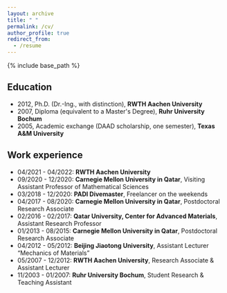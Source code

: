 ```yaml
---
layout: archive
title: " "
permalink: /cv/
author_profile: true
redirect_from:
  - /resume
---
```


{% include base_path %}

## Education

* 2012, Ph.D. (Dr.-Ing., with distinction), **RWTH Aachen University**
* 2007, Diploma (equivalent to a Master's Degree), **Ruhr University Bochum**
* 2005, Academic exchange (DAAD scholarship, one semester), **Texas A&M University**

## Work experience

* 04/2021 - 04/2022: **RWTH Aachen University**
* 09/2020 - 12/2020: **Carnegie Mellon University in Qatar**, Visiting Assistant Professor of Mathematical Sciences
* 03/2018 - 12/2020: **PADI Divemaster**, Freelancer on the weekends  
* 04/2017 - 08/2020: **Carnegie Mellon University in Qatar**, Postdoctoral Research Associate
* 02/2016 - 02/2017: **Qatar University, Center for Advanced Materials**, Assistant Research Professor
* 01/2013 - 08/2015: **Carnegie Mellon University in Qatar**, Postdoctoral Research Associate
* 04/2012 - 05/2012: **Beijing Jiaotong University**, Assistant Lecturer “Mechanics of Materials”
* 05/2007 - 12/2012: **RWTH Aachen University**, Research Associate & Assistant Lecturer
* 11/2003 - 01/2007: **Ruhr University Bochum**, Student Research & Teaching Assistant
 

  
